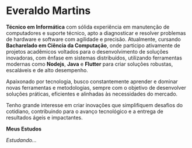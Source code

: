 # Everaldo Martins

**Técnico em Informática** com sólida experiência em manutenção de computadores e suporte técnico, apto a diagnosticar e resolver problemas de hardware e software com agilidade e precisão. Atualmente, cursando **Bacharelado em Ciência da Computação**, onde participo ativamente de projetos acadêmicos voltados para o desenvolvimento de soluções inovadoras, com ênfase em sistemas distribuídos, utilizando ferramentas modernas como **Nodejs**, **Java** e **Flutter** para criar soluções robustas, escaláveis e de alto desempenho.

Apaixonado por tecnologia, busco constantemente aprender e dominar novas ferramentas e metodologias, sempre com o objetivo de desenvolver soluções práticas, eficientes e alinhadas às necessidades do mercado. 

Tenho grande interesse em criar inovações que simplifiquem desafios do cotidiano, contribuindo para o avanço tecnológico e a entrega de resultados ágeis e impactantes.

**Meus Estudos**

*Estudando...*